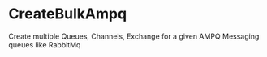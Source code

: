 # CreateBulkAmpq
Create multiple Queues, Channels, Exchange for a given AMPQ Messaging queues like RabbitMq
